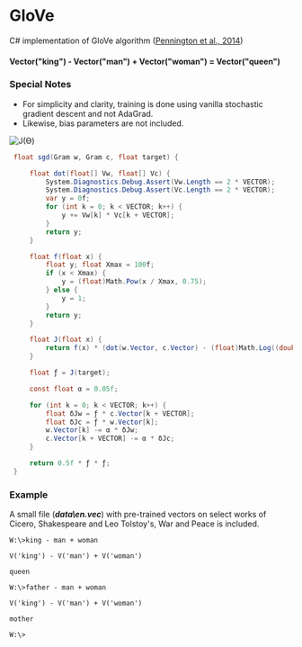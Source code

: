 # GloVe

C# implementation of GloVe algorithm ([Pennington et al., 2014](https://nlp.stanford.edu/projects/glove/))

#### Vector("king") - Vector("man") + Vector("woman") = Vector("queen")

### Special Notes

- For simplicity and clarity, training is done using vanilla stochastic gradient descent and not AdaGrad.
- Likewise, bias parameters are not included.

![J(ϴ)](J(ϴ).png)

```csharp
 float sgd(Gram w, Gram c, float target) {

     float dot(float[] Vw, float[] Vc) {
         System.Diagnostics.Debug.Assert(Vw.Length == 2 * VECTOR);
         System.Diagnostics.Debug.Assert(Vc.Length == 2 * VECTOR);
         var y = 0f;
         for (int k = 0; k < VECTOR; k++) {
             y += Vw[k] * Vc[k + VECTOR];
         }
         return y;
     }

     float f(float x) {
         float y; float Xmax = 100f;
         if (x < Xmax) {
             y = (float)Math.Pow(x / Xmax, 0.75);
         } else {
             y = 1;
         }
         return y;
     }

     float J(float x) {
         return f(x) * (dot(w.Vector, c.Vector) - (float)Math.Log((double)x));
     }

     float ƒ = J(target);

     const float α = 0.05f;

     for (int k = 0; k < VECTOR; k++) {
         float δJw = ƒ * c.Vector[k + VECTOR];
         float δJc = ƒ * w.Vector[k];
         w.Vector[k] -= α * δJw;
         c.Vector[k + VECTOR] -= α * δJc;
     }

     return 0.5f * ƒ * ƒ;
 }
```

### Example

A small file (***data\en.vec***) with pre-trained vectors on select works of Cicero, Shakespeare and Leo Tolstoy's,
War and Peace is included.

```
W:\>king - man + woman

V('king') - V('man') + V('woman')

queen

W:\>father - man + woman

V('king') - V('man') + V('woman')

mother

W:\>
```

